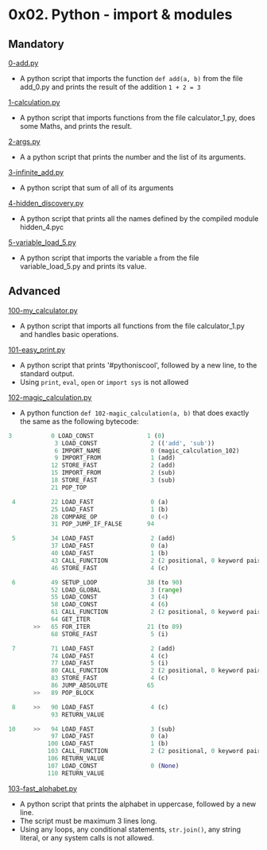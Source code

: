 # 0x02. Python - import & modules

## Mandatory

[0-add.py](./0-add.py)

- A python script that imports the function `def add(a, b)` from the file
  add_0.py and prints the result of the addition `1 + 2 = 3`

[1-calculation.py](./1-calculation.py)

- A python script that imports functions from the file calculator_1.py, does
  some Maths, and prints the result.

[2-args.py](./2-args.py)

- A a python script that prints the number and the list of its arguments.

[3-infinite_add.py](./3-infinite_add.py)

- A python script that sum of all of its arguments

[4-hidden_discovery.py](./4-hidden_discovery.py)

- A python script that prints all the names defined by the compiled module
  hidden_4.pyc

[5-variable_load_5.py](./5-variable_load.py)

- A python script that imports the variable `a` from the file variable_load_5.py
  and prints its value.

## Advanced

[100-my_calculator.py](./100-my_calculator.py)

- A python script that imports all functions from the file calculator_1.py and
  handles basic operations.

[101-easy_print.py](./101-easy_print.py)

- A python script that prints '#pythoniscool', followed by a new line, to the
  standard output.
- Using `print`, `eval`, `open` or `import sys` is not allowed

[102-magic_calculation.py](./102-magic_calculation.py)

- A python function `def 102-magic_calculation(a, b)` that does exactly the same
  as the following bytecode:

```python
3           0 LOAD_CONST               1 (0)
             3 LOAD_CONST               2 (('add', 'sub'))
             6 IMPORT_NAME              0 (magic_calculation_102)
             9 IMPORT_FROM              1 (add)
            12 STORE_FAST               2 (add)
            15 IMPORT_FROM              2 (sub)
            18 STORE_FAST               3 (sub)
            21 POP_TOP

 4          22 LOAD_FAST                0 (a)
            25 LOAD_FAST                1 (b)
            28 COMPARE_OP               0 (<)
            31 POP_JUMP_IF_FALSE       94

 5          34 LOAD_FAST                2 (add)
            37 LOAD_FAST                0 (a)
            40 LOAD_FAST                1 (b)
            43 CALL_FUNCTION            2 (2 positional, 0 keyword pair)
            46 STORE_FAST               4 (c)

 6          49 SETUP_LOOP              38 (to 90)
            52 LOAD_GLOBAL              3 (range)
            55 LOAD_CONST               3 (4)
            58 LOAD_CONST               4 (6)
            61 CALL_FUNCTION            2 (2 positional, 0 keyword pair)
            64 GET_ITER
       >>   65 FOR_ITER                21 (to 89)
            68 STORE_FAST               5 (i)

 7          71 LOAD_FAST                2 (add)
            74 LOAD_FAST                4 (c)
            77 LOAD_FAST                5 (i)
            80 CALL_FUNCTION            2 (2 positional, 0 keyword pair)
            83 STORE_FAST               4 (c)
            86 JUMP_ABSOLUTE           65
       >>   89 POP_BLOCK

 8     >>   90 LOAD_FAST                4 (c)
            93 RETURN_VALUE

10     >>   94 LOAD_FAST                3 (sub)
            97 LOAD_FAST                0 (a)
           100 LOAD_FAST                1 (b)
           103 CALL_FUNCTION            2 (2 positional, 0 keyword pair)
           106 RETURN_VALUE
           107 LOAD_CONST               0 (None)
           110 RETURN_VALUE
```

[103-fast_alphabet.py](./103-fast_alphabet.py)

- A python script that prints the alphabet in uppercase, followed by a new line.
- The script must be maximum 3 lines long.
- Using any loops, any conditional statements, `str.join()`, any string literal,
  or any system calls is not allowed.
